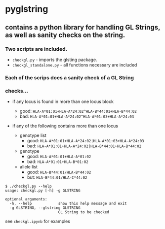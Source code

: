 # pyglstring 

## contains a python library for handling GL Strings, as well as sanity checks on the string.

### Two scripts are included.
* `checkgl.py` - imports the glsting package.
* `checkgl_standalone.py` - all functions necessary are included

### Each of the scrips does a sanity check of a GL String

### checks...
* if any locus is found in more than one locus block
    * good: `HLA-A*01:01+HLA-A*24:02^HLA-B*44:01+HLA-B*44:02`
    * bad:  `HLA-A*01:01+HLA-A*24:02^HLA-A*01:03+HLA-A*24:03`

* if any of the following contains more than one locus
  * genotype list
     * good: `HLA-A*01:01+HLA-A*24:02|HLA-A*01:03+HLA-A*24:03`
     * bad:  `HLA-A*01:01+HLA-A*24:02|HLA-B*44:01+HLA-B*44:02`
  * genotype
     * good:  `HLA-A*01:01+HLA-A*01:02`
     * bad:   `HLA-A*01:01+HLA-B*01:02`
  * allele list
     * good: `HLA-B*44:01/HLA-B*44:02`
     * but:  `HLA-B*44:01/HLA-C*44:02`


```
$ ./checkgl.py --help
usage: checkgl.py [-h] -g GLSTRING

optional arguments:
  -h, --help            show this help message and exit
  -g GLSTRING, --glstring GLSTRING
                        GL String to be checked
```

see `checkgl.ipynb` for examples
